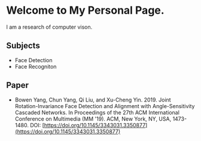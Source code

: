 
# Welcome to My Personal Page.

I am a research of computer vison.

## Subjects
+ Face Detection
+ Face Recogniton

## Paper
+ Bowen Yang, Chun Yang, Qi Liu, and Xu-Cheng Yin. 2019. Joint Rotation-Invariance Face Detection and Alignment with Angle-Sensitivity 
Cascaded Networks. In Proceedings of the 27th ACM International Conference on Multimedia (MM '19). ACM, New York, NY, USA, 1473-1480. 
DOI: [https://doi.org/10.1145/3343031.3350877](https://doi.org/10.1145/3343031.3350877)
